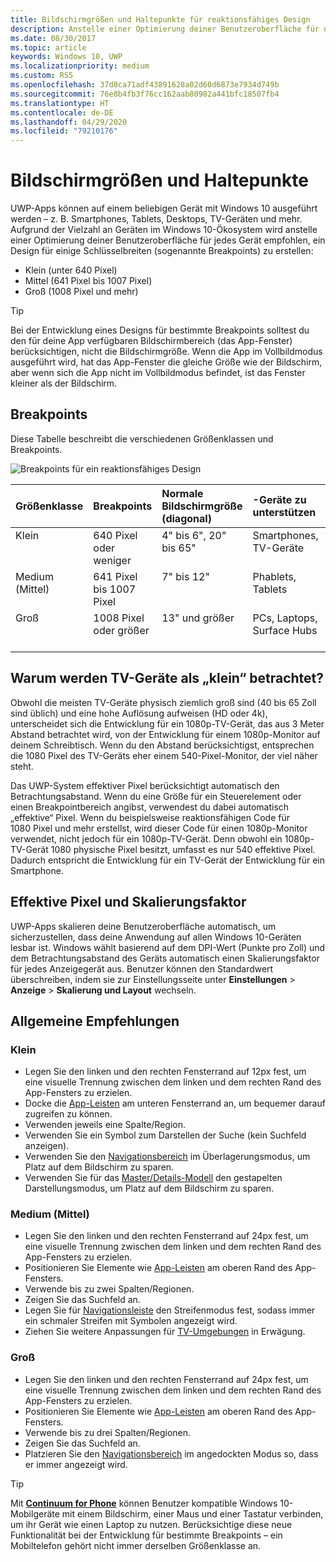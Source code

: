 ```yaml
---
title: Bildschirmgrößen und Haltepunkte für reaktionsfähiges Design
description: Anstelle einer Optimierung deiner Benutzeroberfläche für die vielen Geräte im gesamten Windows 10-Ökosystem wird empfohlen, ein Design für einige Schlüsselbreiten (sogenannte Breakpoints) zu erstellen.
ms.date: 08/30/2017
ms.topic: article
keywords: Windows 10, UWP
ms.localizationpriority: medium
ms.custom: RS5
ms.openlocfilehash: 37d0ca71adf43891628a02d60d6873e7934d749b
ms.sourcegitcommit: 76e8b4fb3f76cc162aab80982a441bfc18507fb4
ms.translationtype: HT
ms.contentlocale: de-DE
ms.lasthandoff: 04/29/2020
ms.locfileid: "79210176"
---
```

#  <a name="screen-sizes-and-breakpoints"></a>Bildschirmgrößen und Haltepunkte

UWP-Apps können auf einem beliebigen Gerät mit Windows 10 ausgeführt werden – z. B. Smartphones, Tablets, Desktops, TV-Geräten und mehr. Aufgrund der Vielzahl an Geräten im Windows 10-Ökosystem wird anstelle einer Optimierung deiner Benutzeroberfläche für jedes Gerät empfohlen, ein Design für einige Schlüsselbreiten (sogenannte Breakpoints) zu erstellen: 
- Klein (unter 640 Pixel)
- Mittel (641 Pixel bis 1007 Pixel)
- Groß (1008 Pixel und mehr)

> [!TIP]
> Bei der Entwicklung eines Designs für bestimmte Breakpoints solltest du den für deine App verfügbaren Bildschirmbereich (das App-Fenster) berücksichtigen, nicht die Bildschirmgröße. Wenn die App im Vollbildmodus ausgeführt wird, hat das App-Fenster die gleiche Größe wie der Bildschirm, aber wenn sich die App nicht im Vollbildmodus befindet, ist das Fenster kleiner als der Bildschirm.

## <a name="breakpoints"></a>Breakpoints
Diese Tabelle beschreibt die verschiedenen Größenklassen und Breakpoints.

![Breakpoints für ein reaktionsfähiges Design](images/breakpoints/size-classes.svg)

<table>
<thead>
<tr class="header">
<th align="left">Größenklasse</th>
<th align="left">Breakpoints</th>
<th align="left">Normale Bildschirmgröße (diagonal)</th>
<th align="left">-Geräte zu unterstützen</th>
<th align="left">Fenstergrößen</th>
</tr>
</thead>
<tbody>
<tr class="even">
<td style="vertical-align:top;">Klein</td>
<td style="vertical-align:top;">640 Pixel oder weniger</td>
<td style="vertical-align:top;">4&quot; bis 6&quot;, 20&quot; bis 65&quot;</td>
<td style="vertical-align:top;">Smartphones, TV-Geräte</td>
<td style="vertical-align:top;">320 x 569, 360 x 640, 480 x 854</td>
</tr>
<tr class="odd">
<td style="vertical-align:top;">Medium (Mittel)</td>
<td style="vertical-align:top;">641 Pixel bis 1007 Pixel</td>
<td style="vertical-align:top;">7&quot; bis 12&quot;</td>
<td style="vertical-align:top;">Phablets, Tablets</td>
<td style="vertical-align:top;">960 × 540</td>
</tr>
<tr class="even">
<td style="vertical-align:top;">Groß</td>
<td style="vertical-align:top;">1008 Pixel oder größer</td>
<td style="vertical-align:top;">13&quot; und größer</td>
<td style="vertical-align:top;">PCs, Laptops, Surface Hubs</td>
<td style="vertical-align:top;">1024 × 640, 1366 × 768, 1920 × 1080</td>
</tr>
</tbody>
</table>

## <a name="why-are-tvs-considered-small"></a>Warum werden TV-Geräte als „klein“ betrachtet? 

Obwohl die meisten TV-Geräte physisch ziemlich groß sind (40 bis 65 Zoll sind üblich) und eine hohe Auflösung aufweisen (HD oder 4k), unterscheidet sich die Entwicklung für ein 1080p-TV-Gerät, das aus 3 Meter Abstand betrachtet wird, von der Entwicklung für einem 1080p-Monitor auf deinem Schreibtisch. Wenn du den Abstand berücksichtigst, entsprechen die 1080 Pixel des TV-Geräts eher einem 540-Pixel-Monitor, der viel näher steht.

Das UWP-System effektiver Pixel berücksichtigt automatisch den Betrachtungsabstand. Wenn du eine Größe für ein Steuerelement oder einen Breakpointbereich angibst, verwendest du dabei automatisch „effektive“ Pixel. Wenn du beispielsweise reaktionsfähigen Code für 1080 Pixel und mehr erstellst, wird dieser Code für einen 1080p-Monitor verwendet, nicht jedoch für ein 1080p-TV-Gerät. Denn obwohl ein 1080p-TV-Gerät 1080 physische Pixel besitzt, umfasst es nur 540 effektive Pixel. Dadurch entspricht die Entwicklung für ein TV-Gerät der Entwicklung für ein Smartphone.

## <a name="effective-pixels-and-scale-factor"></a>Effektive Pixel und Skalierungsfaktor

UWP-Apps skalieren deine Benutzeroberfläche automatisch, um sicherzustellen, dass deine Anwendung auf allen Windows 10-Geräten lesbar ist. Windows wählt basierend auf dem DPI-Wert (Punkte pro Zoll) und dem Betrachtungsabstand des Geräts automatisch einen Skalierungsfaktor für jedes Anzeigegerät aus. Benutzer können den Standardwert überschreiben, indem sie zur Einstellungsseite unter **Einstellungen** > **Anzeige** > **Skalierung und Layout** wechseln. 


## <a name="general-recommendations"></a>Allgemeine Empfehlungen

### <a name="small"></a>Klein
- Legen Sie den linken und den rechten Fensterrand auf 12px fest, um eine visuelle Trennung zwischen dem linken und dem rechten Rand des App-Fensters zu erzielen.
- Docke die [App-Leisten](../controls-and-patterns/app-bars.md) am unteren Fensterrand an, um bequemer darauf zugreifen zu können.
- Verwenden jeweils eine Spalte/Region.
- Verwenden Sie ein Symbol zum Darstellen der Suche (kein Suchfeld anzeigen).
- Verwenden Sie den [Navigationsbereich](../controls-and-patterns/navigationview.md) im Überlagerungsmodus, um Platz auf dem Bildschirm zu sparen.
- Verwenden Sie für das [Master/Details-Modell](../controls-and-patterns/master-details.md) den gestapelten Darstellungsmodus, um Platz auf dem Bildschirm zu sparen.

### <a name="medium"></a>Medium (Mittel)
- Legen Sie den linken und den rechten Fensterrand auf 24px fest, um eine visuelle Trennung zwischen dem linken und dem rechten Rand des App-Fensters zu erzielen.
- Positionieren Sie Elemente wie [App-Leisten](../controls-and-patterns/app-bars.md) am oberen Rand des App-Fensters.
- Verwende bis zu zwei Spalten/Regionen.
- Zeigen Sie das Suchfeld an.
- Legen Sie für [Navigationsleiste](../controls-and-patterns/navigationview.md) den Streifenmodus fest, sodass immer ein schmaler Streifen mit Symbolen angezeigt wird.
- Ziehen Sie weitere Anpassungen für [TV-Umgebungen](https://docs.microsoft.com/windows/uwp/design/devices/designing-for-tv?redirectedfrom=MSDN) in Erwägung.

### <a name="large"></a>Groß
- Legen Sie den linken und den rechten Fensterrand auf 24px fest, um eine visuelle Trennung zwischen dem linken und dem rechten Rand des App-Fensters zu erzielen.
- Positionieren Sie Elemente wie [App-Leisten](../controls-and-patterns/app-bars.md) am oberen Rand des App-Fensters.
- Verwende bis zu drei Spalten/Regionen.
- Zeigen Sie das Suchfeld an.
- Platzieren Sie den [Navigationsbereich](../controls-and-patterns/navigationview.md) im angedockten Modus so, dass er immer angezeigt wird.

>[!TIP] 
> Mit [**Continuum for Phone**](https://docs.microsoft.com/windows-hardware/design/device-experiences/continuum-phone?redirectedfrom=MSDN) können Benutzer kompatible Windows 10-Mobilgeräte mit einem Bildschirm, einer Maus und einer Tastatur verbinden, um ihr Gerät wie einen Laptop zu nutzen. Berücksichtige diese neue Funktionalität bei der Entwicklung für bestimmte Breakpoints – ein Mobiltelefon gehört nicht immer derselben Größenklasse an.


